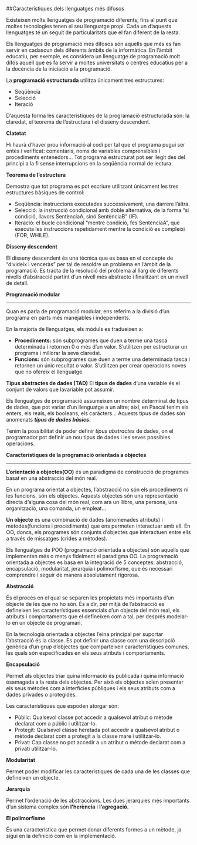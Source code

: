 ##Característiques dels llenguatges més difosos

Existeixen molts llenguatges de programació diferents, fins al punt que moltes tecnologies tenen el seu llenguatge propi. Cada un d’aquests llenguatges té un seguit de particularitats que el fan diferent de la resta.

Els llenguatges de programació més difosos són aquells que més es fan servir en cadascun dels diferents àmbits de la informàtica. En l’àmbit educatiu, per exemple, es considera un llenguatge de programació molt difós aquell que es fa servir a moltes universitats o centres educatius per a la docència de la iniciació a la programació.

La **programació estructurada** utilitza únicament tres estructures: 
* Seqüència 
* Selecció 
* Iteració

D’aquesta forma les característiques de la programació estructurada són: la claredat, el teorema de l’estructura i el disseny descendent.

**Clatetat**

Hi haurà d’haver prou informació al codi per tal que el programa pugui ser entès i verificat: comentaris, noms de variables comprensibles i procediments entenedors... Tot programa estructurat pot ser llegit des del principi a la fi sense interrupcions en la seqüència normal de lectura.

**Teorema de l’estructura**

Demostra que tot programa es pot escriure utilitzant únicament les tres estructures bàsiques de control:
* Seqüència: instruccions executades successivament, una darrere l’altra.
* Selecció: la instrucció condicional amb doble alternativa, de la forma “si condició, llavors SentènciaA, sinó SentènciaB” (IF).
* Iteració: el bucle condicional “mentre condició, fes SentènciaA”, que executa les instruccions repetidament mentre la condició es compleixi (FOR, WHILE).

**Disseny descendent**

El disseny descendent és una tècnica que es basa en el concepte de “divideix i venceràs” per tal de resoldre un problema en l’àmbit de la programació. Es tracta de la resolució del problema al llarg de diferents nivells d’abstracció partint d’un nivell més abstracte i finalitzant en un nivell de detall.

**Programació modular**
___
Quan es parla de programació modular, ens referim a la divisió d’un programa en parts més manejables i independents. 

En la majoria de llenguatges, els mòduls es tradueixen a:

* **Procediments:** són subprogrames que duen a terme una tasca determinada i retornen 0 o més d’un valor. S’utilitzen per estructurar un programa i millorar la seva claredat.
* **Funcions:** són subprogrames que duen a terme una determinada tasca i retornen un únic resultat o valor. S’utilitzen per crear operacions noves que no ofereix el llenguatge.

**Tipus abstractes de dades (TAD)**
El **tipus de dades** d’una variable és el conjunt de valors que lavariable pot assumir.

Els llenguatges de programació assumeixen un nombre determinat de tipus de dades, que pot variar d’un llenguatge a un altre; així, en Pascal tenim els enters, els reals, els booleans, els caràcters... Aquests tipus de dades són anomenats ***tipus de dades bàsics***.

Tenim  la possibilitat de poder definir *tipus abstractes* de dades, on el programador pot definir un nou tipus de dades i les seves possibles operacions.

**Característiques de la programació orientada a objectes**
___
**L’orientació a objectes(OO)** és un paradigma de construcció de programes basat en una abstracció del món real.

En un programa orientat a objectes, l’abstracció no són els procediments ni les funcions, són els objectes. Aquests objectes són una representació directa d’alguna cosa del món real, com ara un llibre, una persona, una organització, una comanda, un empleat...

**Un objecte** és una combinació de dades (anomenades atributs) i mètodes(funcions i procediments) que ens permeten interactuar amb ell. En OO, doncs, els programes són conjunts d’objectes que interactuen entre ells a través de missatges (crides a mètodes).

Els llenguatges de POO (programació orientada a objectes) són aquells que implementen més o menys fidelment el paradigma OO. La programació orientada a objectes es basa en la integració de 5 conceptes: abstracció, encapsulació, modularitat, jerarquia i polimorfisme, que és necessari comprendre i seguir de manera absolutament rigorosa.

**Abstracció**

És el procés en el qual se separen les propietats més importants d’un objecte de les que no ho són. És a dir, per mitjà de l’abstracció es defineixen les característiques essencials d’un objecte del món real, els atributs i comportaments que el defineixen com a tal, per després modelar-lo en un objecte de programari.

En la tecnologia orientada a objectes l’eina principal per suportar l’abstracció és la classe. Es pot definir una classe com una descripció genèrica d’un grup d’objectes que comparteixen característiques comunes, les quals són especificades en els seus atributs i comportaments.

**Encapsulació**

Permet als objectes triar quina informació és publicada i quina informació ésamagada a la resta dels objectes. Per això els objectes solen presentar els seus mètodes com a interfícies públiques i els seus atributs com a dades privades o protegides.

Les característiques que espoden atorgar són:

* Públic: Qualsevol classe pot accedir a qualsevol atribut o mètode declarat com a públic i utilitzar-lo.
* Protegit: Qualsevol classe heretada pot accedir a qualsevol atribut o mètode declarat com a protegit a la classe mare i utilitzar-lo.
*  Privat: Cap classe no pot accedir a un atribut o mètode declarat com a privati utilitzar-lo.

**Modularitat**

Permet poder modificar les característiques de cada una de les classes que defineixen un objecte.

**Jerarquia**

Permet l’ordenació de les abstraccions. Les dues jerarquies més importants d’un sistema complex són **l’herència** i **l’agregació.**

**El polimorfisme**

És una característica que permet donar diferents formes a un mètode, ja sigui en la definició com en la implementació.

